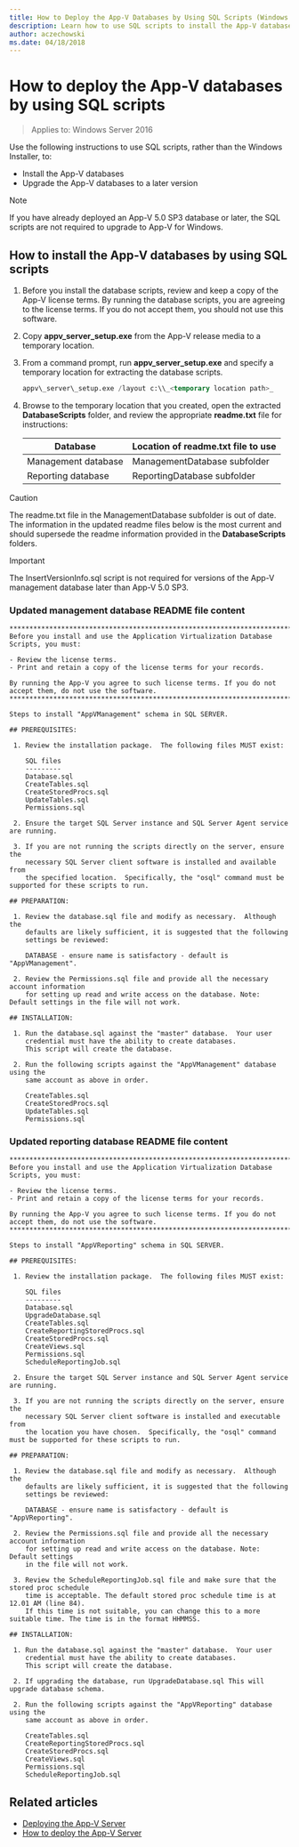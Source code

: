 ```yaml
---
title: How to Deploy the App-V Databases by Using SQL Scripts (Windows 10/11)
description: Learn how to use SQL scripts to install the App-V databases and upgrade the App-V databases to a later version.
author: aczechowski
ms.date: 04/18/2018
---
```


# How to deploy the App-V databases by using SQL scripts

>Applies to: Windows Server 2016

Use the following instructions to use SQL scripts, rather than the Windows Installer, to:

* Install the App-V databases
* Upgrade the App-V databases to a later version

>[!NOTE]
>If you have already deployed an App-V 5.0 SP3 database or later, the SQL scripts are not required to upgrade to App-V for Windows.

## How to install the App-V databases by using SQL scripts

1. Before you install the database scripts, review and keep a copy of the App-V license terms. By running the database scripts, you are agreeing to the license terms. If you do not accept them, you should not use this software.

2. Copy **appv\_server\_setup.exe** from the App-V release media to a temporary location.

3. From a command prompt, run **appv\_server\_setup.exe** and specify a temporary location for extracting the database scripts.

    ```sql
    appv\_server\_setup.exe /layout c:\\_<temporary location path>_
    ```

4. Browse to the temporary location that you created, open the extracted **DatabaseScripts** folder, and review the appropriate **readme.txt** file for instructions:

    | Database | Location of readme.txt file to use|
    |---|---|
    | Management database | ManagementDatabase subfolder |
    | Reporting database | ReportingDatabase subfolder |

>[!CAUTION]
>The readme.txt file in the ManagementDatabase subfolder is out of date. The information in the updated readme files below is the most current and should supersede the readme information provided in the **DatabaseScripts** folders.

>[!IMPORTANT]
> The InsertVersionInfo.sql script is not required for versions of the App-V management database later than App-V 5.0 SP3.

### Updated management database README file content

```syntax
***********************************************************************************************************
Before you install and use the Application Virtualization Database Scripts, you must:

- Review the license terms.
- Print and retain a copy of the license terms for your records.

By running the App-V you agree to such license terms. If you do not accept them, do not use the software.
***********************************************************************************************************

Steps to install "AppVManagement" schema in SQL SERVER.

## PREREQUISITES:

 1. Review the installation package.  The following files MUST exist:

    SQL files
    ---------
    Database.sql
    CreateTables.sql
    CreateStoredProcs.sql
    UpdateTables.sql
    Permissions.sql

 2. Ensure the target SQL Server instance and SQL Server Agent service are running.

 3. If you are not running the scripts directly on the server, ensure the
    necessary SQL Server client software is installed and available from
    the specified location.  Specifically, the "osql" command must be supported for these scripts to run.

## PREPARATION:

 1. Review the database.sql file and modify as necessary.  Although the
    defaults are likely sufficient, it is suggested that the following
    settings be reviewed:

    DATABASE - ensure name is satisfactory - default is "AppVManagement".

 2. Review the Permissions.sql file and provide all the necessary account information
    for setting up read and write access on the database. Note: Default settings in the file will not work.

## INSTALLATION:

 1. Run the database.sql against the "master" database.  Your user
    credential must have the ability to create databases.
    This script will create the database.

 2. Run the following scripts against the "AppVManagement" database using the
    same account as above in order.

    CreateTables.sql
    CreateStoredProcs.sql
    UpdateTables.sql
    Permissions.sql

```

### Updated reporting database README file content

```syntax
***********************************************************************************************************
Before you install and use the Application Virtualization Database Scripts, you must:

- Review the license terms.
- Print and retain a copy of the license terms for your records.

By running the App-V you agree to such license terms. If you do not accept them, do not use the software.
***********************************************************************************************************

Steps to install "AppVReporting" schema in SQL SERVER.

## PREREQUISITES:

 1. Review the installation package.  The following files MUST exist:

    SQL files
    ---------
    Database.sql
    UpgradeDatabase.sql
    CreateTables.sql
    CreateReportingStoredProcs.sql
    CreateStoredProcs.sql
    CreateViews.sql
    Permissions.sql
    ScheduleReportingJob.sql

 2. Ensure the target SQL Server instance and SQL Server Agent service are running.

 3. If you are not running the scripts directly on the server, ensure the
    necessary SQL Server client software is installed and executable from
    the location you have chosen.  Specifically, the "osql" command must be supported for these scripts to run.

## PREPARATION:

 1. Review the database.sql file and modify as necessary.  Although the
    defaults are likely sufficient, it is suggested that the following
    settings be reviewed:

    DATABASE - ensure name is satisfactory - default is "AppVReporting".

 2. Review the Permissions.sql file and provide all the necessary account information
    for setting up read and write access on the database. Note: Default settings
    in the file will not work.

 3. Review the ScheduleReportingJob.sql file and make sure that the stored proc schedule
    time is acceptable. The default stored proc schedule time is at 12.01 AM (line 84).
    If this time is not suitable, you can change this to a more suitable time. The time is in the format HHMMSS.

## INSTALLATION:

 1. Run the database.sql against the "master" database.  Your user
    credential must have the ability to create databases.
    This script will create the database.

 2. If upgrading the database, run UpgradeDatabase.sql This will upgrade database schema.

 2. Run the following scripts against the "AppVReporting" database using the
    same account as above in order.

    CreateTables.sql
    CreateReportingStoredProcs.sql
    CreateStoredProcs.sql
    CreateViews.sql
    Permissions.sql
    ScheduleReportingJob.sql
```





## Related articles

* [Deploying the App-V Server](appv-deploying-the-appv-server.md)
* [How to deploy the App-V Server](appv-deploy-the-appv-server.md)
